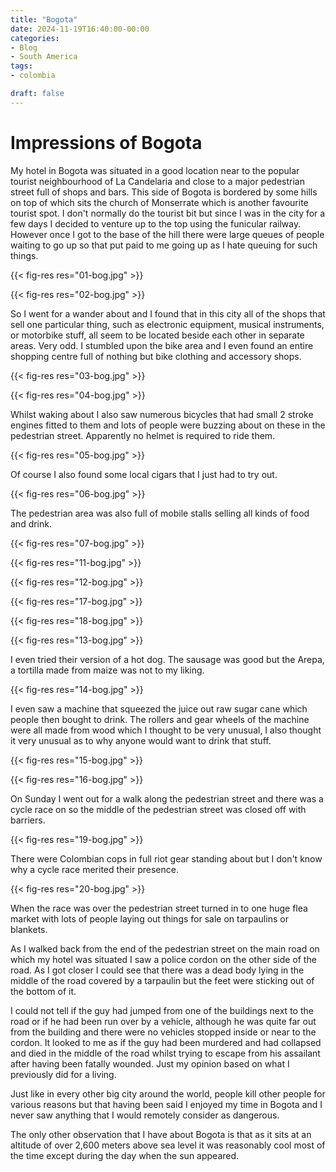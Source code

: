 ```yaml
---
title: "Bogota"
date: 2024-11-19T16:40:00-00:00
categories:
- Blog
- South America
tags:
- colombia

draft: false
---
```


# Impressions of Bogota

My hotel in Bogota was situated in a good location near to the popular tourist neighbourhood of La Candelaria and close to a major pedestrian street full of shops and bars. This side of Bogota is bordered by some hills on top of which sits the church of Monserrate which is another favourite tourist spot. I don't normally do the tourist bit but since I was in the city for a few days I decided to venture up to the top using the funicular railway. However once I got to the base of the hill there were large queues of people waiting to go up so that put paid to me going up as I hate queuing for such things.

{{< fig-res res="01-bog.jpg" >}}

{{< fig-res res="02-bog.jpg" >}}

So I went for a wander about and I found that in this city all of the shops that sell one particular thing, such as electronic equipment, musical instruments, or motorbike stuff, all seem to be located beside each other in separate areas. Very odd. I stumbled upon the bike area and I even found an entire shopping centre full of nothing but bike clothing and accessory shops.

{{< fig-res res="03-bog.jpg" >}}

{{< fig-res res="04-bog.jpg" >}}

Whilst waking about I also saw numerous bicycles that had small 2 stroke engines fitted to them and lots of people were buzzing about on these in the pedestrian street. Apparently no helmet is required to ride them.

{{< fig-res res="05-bog.jpg" >}}

Of course I also found some local cigars that I just had to try out.

{{< fig-res res="06-bog.jpg" >}}

The pedestrian area was also full of mobile stalls selling all kinds of food and drink. 

{{< fig-res res="07-bog.jpg" >}}

{{< fig-res res="11-bog.jpg" >}}

{{< fig-res res="12-bog.jpg" >}}

{{< fig-res res="17-bog.jpg" >}}

{{< fig-res res="18-bog.jpg" >}}

{{< fig-res res="13-bog.jpg" >}}

I even tried their version of a hot dog. The sausage was good but the Arepa, a tortilla made from maize was not to my liking.

{{< fig-res res="14-bog.jpg" >}}

I even saw a machine that squeezed the juice out raw sugar cane which people then bought to drink. The rollers and gear wheels of the machine were all made from wood which I thought to be very unusual, I also thought it very unusual as to why anyone would want to drink that stuff. 

{{< fig-res res="15-bog.jpg" >}}

{{< fig-res res="16-bog.jpg" >}}


On Sunday I went out for a walk along the pedestrian street and there was a cycle race on so the middle of the pedestrian street was closed off with barriers.

{{< fig-res res="19-bog.jpg" >}}

There were Colombian cops in full riot gear standing about but I don't know why a cycle race merited their presence.

{{< fig-res res="20-bog.jpg" >}}

When the race was over the pedestrian street turned in to one huge flea market with lots of people laying out things for sale on tarpaulins or blankets.

As I walked back from the end of the pedestrian street on the main road on which my hotel was situated I saw a police cordon on the other side of the road. As I got closer I could see that there was a dead body lying in the middle of the road covered by a tarpaulin but the feet were sticking out of the bottom of it.

I could not tell if the guy had jumped from one of the buildings next to the road or if he had been run over by a vehicle, although he was quite far out from the building and there were no vehicles stopped inside or near to the cordon. It looked to me as if the guy had been murdered and had collapsed and died in the middle of the road whilst trying to escape from his assailant after having been fatally wounded. Just my opinion based on what I previously did for a living.

Just like in every other big city around the world, people kill other people for various reasons but that having been said I enjoyed my time in Bogota and I never saw anything that I would remotely consider as dangerous.

The only other observation that I have about Bogota is that as it sits at an altitude of over 2,600 meters above sea level it was reasonably cool most of the time except during the day when the sun appeared.